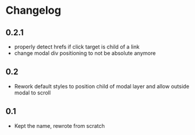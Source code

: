# Changelog

## 0.2.1

- properly detect hrefs if click target is child of a link
- change modal div positioning to not be absolute anymore

## 0.2

- Rework default styles to position child of modal layer and allow outside modal to scroll

## 0.1

- Kept the name, rewrote from scratch